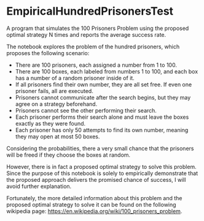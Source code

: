 # EmpiricalHundredPrisonersTest

A program that simulates the 100 Prisoners Problem using the proposed optimal strategy N times and reports the average success rate.  

The notebook explores the problem of the hundred prisoners, which proposes the following scenario:
- There are 100 prisoners, each assigned a number from 1 to 100.
- There are 100 boxes, each labeled from numbers 1 to 100, and each box has a number of a random prisoner inside of it.
- If all prisoners find their own number, they are all set free. If even one prisoner fails, all are executed.
- Prisoners cannot communicate after the search begins, but they may agree on a strategy beforehand.
- Prisoners cannot see the other performing their search.
- Each prisoner performs their search alone and must leave the boxes exactly as they were found.
- Each prisoner has only 50 attempts to find its own number, meaning they may open at most 50 boxes.

Considering the probabilities, there a very small chance that the prisoners will be freed if they choose the boxes at random. 

However, there is in fact a proposed optimal strategy to solve this problem. Since the purpose of this notebook is solely to empirically demonstrate that the proposed approach delivers the promised chance of success, I will avoid further explanation.

Fortunately, the more detailed information about this problem and the proposed optimal strategy to solve it can be found on the following wikipedia page: https://en.wikipedia.org/wiki/100_prisoners_problem.